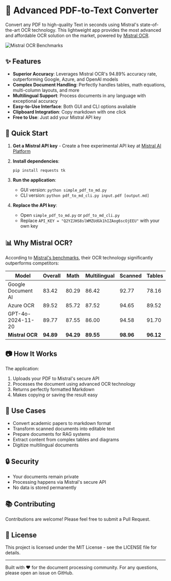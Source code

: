 # 🚀 Advanced PDF-to-Text Converter

Convert any PDF to high-quality Text in seconds using Mistral's state-of-the-art OCR technology. This lightweight app provides the most advanced and affordable OCR solution on the market, powered by [Mistral OCR](https://mistral.ai/news/mistral-ocr).

![Mistral OCR Benchmarks](https://mistral.ai/images/ocr/ocr-benchmark-chart.png)

## ✨ Features

- **Superior Accuracy**: Leverages Mistral OCR's 94.89% accuracy rate, outperforming Google, Azure, and OpenAI models
- **Complex Document Handling**: Perfectly handles tables, math equations, multi-column layouts, and more
- **Multilingual Support**: Process documents in any language with exceptional accuracy
- **Easy-to-Use Interface**: Both GUI and CLI options available
- **Clipboard Integration**: Copy markdown with one click
- **Free to Use**: Just add your Mistral API key

## 🔧 Quick Start

1. **Get a Mistral API key** - Create a free experimental API key at [Mistral AI Platform](https://console.mistral.ai/)

2. **Install dependencies**:
   ```bash
   pip install requests tk
   ```

3. **Run the application**:
   - GUI version: `python simple_pdf_to_md.py`
   - CLI version: `python pdf_to_md_cli.py input.pdf [output.md]`

4. **Replace the API key**:
   - Open `simple_pdf_to_md.py` or `pdf_to_md_cli.py`
   - Replace `API_KEY = "Q2YZJHS8slWMZUdGk1hIZAog6scOjEEU"` with your own key

## 📊 Why Mistral OCR?

According to [Mistral's benchmarks](https://mistral.ai/news/mistral-ocr), their OCR technology significantly outperforms competitors:

| Model                | Overall | Math  | Multilingual | Scanned | Tables |
|----------------------|---------|-------|--------------|---------|--------|
| Google Document AI   | 83.42   | 80.29 | 86.42        | 92.77   | 78.16  |
| Azure OCR            | 89.52   | 85.72 | 87.52        | 94.65   | 89.52  |
| GPT-4o-2024-11-20    | 89.77   | 87.55 | 86.00        | 94.58   | 91.70  |
| **Mistral OCR**      | **94.89** | **94.29** | **89.55** | **98.96** | **96.12** |

## 📷 How It Works

The application:
1. Uploads your PDF to Mistral's secure API
2. Processes the document using advanced OCR technology
3. Returns perfectly formatted Markdown
4. Makes copying or saving the result easy

## 📝 Use Cases

- Convert academic papers to markdown format
- Transform scanned documents into editable text
- Prepare documents for RAG systems
- Extract content from complex tables and diagrams
- Digitize multilingual documents

## 🔒 Security

- Your documents remain private
- Processing happens via Mistral's secure API
- No data is stored permanently

## 📚 Contributing

Contributions are welcome! Please feel free to submit a Pull Request.

## 📄 License

This project is licensed under the MIT License - see the LICENSE file for details.

---

Built with ❤️ for the document processing community. For any questions, please open an issue on GitHub. 